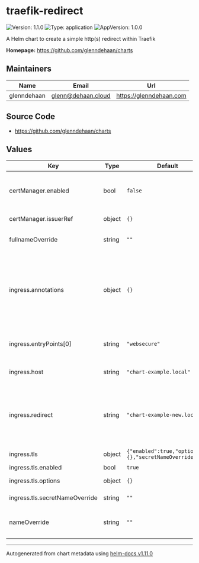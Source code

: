 # traefik-redirect

![Version: 1.1.0](https://img.shields.io/badge/Version-1.1.0-informational?style=flat-square) ![Type: application](https://img.shields.io/badge/Type-application-informational?style=flat-square) ![AppVersion: 1.0.0](https://img.shields.io/badge/AppVersion-1.0.0-informational?style=flat-square)

A Helm chart to create a simple http(s) redirect within Traefik

**Homepage:** <https://github.com/glenndehaan/charts>

## Maintainers

| Name | Email | Url |
| ---- | ------ | --- |
| glenndehaan | <glenn@dehaan.cloud> | <https://glenndehaan.com> |

## Source Code

* <https://github.com/glenndehaan/charts>

## Values

| Key | Type | Default | Description |
|-----|------|---------|-------------|
| certManager.enabled | bool | `false` | Toggles if a cert-manager certificate should be generated |
| certManager.issuerRef | object | `{}` | Cert-manager issuer reference |
| fullnameOverride | string | `""` | String to fully override names.fullname |
| ingress.annotations | object | `{}` | Additional annotations for the Ingress resource. To enable certificate autogeneration, place here your cert-manager annotations. |
| ingress.entryPoints[0] | string | `"websecure"` | Default entrypoint Traefik listens for the redirect |
| ingress.host | string | `"chart-example.local"` | Default host for the ingress record |
| ingress.redirect | string | `"chart-example-new.local"` | Default redirect host for the redirect. Can contain path example: chart-example-new.local/hello-world |
| ingress.tls | object | `{"enabled":true,"options":{},"secretNameOverride":""}` | Default TLS options |
| ingress.tls.enabled | bool | `true` | Toggles the TLS |
| ingress.tls.options | object | `{}` | Optional Traefik TLS options |
| ingress.tls.secretNameOverride | string | `""` | Optional TLS Secret Name |
| nameOverride | string | `""` | String to partially override names.fullname |

----------------------------------------------
Autogenerated from chart metadata using [helm-docs v1.11.0](https://github.com/norwoodj/helm-docs/releases/v1.11.0)
